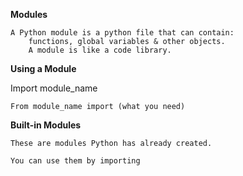 **Modules**

    A Python module is a python file that can contain:
        functions, global variables & other objects.
        A module is like a code library.

**Using a Module**

Import module_name 

`From module_name import (what you need)`

**Built-in Modules**

    These are modules Python has already created.

    You can use them by importing